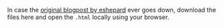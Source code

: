 In case the [original blogpost by eshepard](https://eshapard.github.io/anki/anki-auto-adjust-new-interval-after-a-lapse.html) ever goes down, download the files here and open the `.html` locally using your browser.
